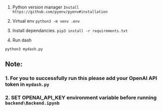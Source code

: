 1. Python version manager
```Install https://github.com/pyenv/pyenv#installation```

2. Virtual env
```python3 -m venv .env```

3. Install dependancies.
```pip3 install -r requirements.txt```

4. Run dash
```
python3 mydash.py
```

## Note: 
### 1. For you to successfully run this please add your OpenAI API token in `mydash.py` 
### 2. SET OPENAI_API_KEY environment variable before running `backend\Backend.ipynb`